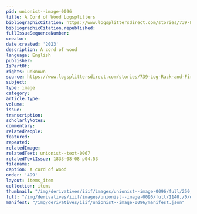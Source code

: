 ```yaml
---
pid: unionist--image-0096
title: A Cord of Wood Logsplitters
bibliographicCitation: https://www.logsplittersdirect.com/stories/739-Log-Rack-and-Firewood-101.html
bibliographicCitation.republished: 
fullIssueSequenceNumber: 
creator: 
date.created: '2023'
description: A cord of wood
language: English
publisher: 
IsPartOf: 
rights: unknown
source: https://www.logsplittersdirect.com/stories/739-Log-Rack-and-Firewood-101.html
subject: 
type: image
category: 
article.type: 
volume: 
issue: 
transcription: 
scholarlyNotes: 
commentary: 
relatedPeople: 
featured: 
repeated: 
relatedImage: 
relatedText: unionist--text-0067
relatedTextIssue: 1833-08-08 p04.53
filename: 
caption: A cord of wood
order: '499'
layout: items_item
collection: items
thumbnail: "/img/derivatives/iiif/images/unionist--image-0096/full/250,/0/default.jpg"
full: "/img/derivatives/iiif/images/unionist--image-0096/full/1140,/0/default.jpg"
manifest: "/img/derivatives/iiif/unionist--image-0096/manifest.json"
---
```


